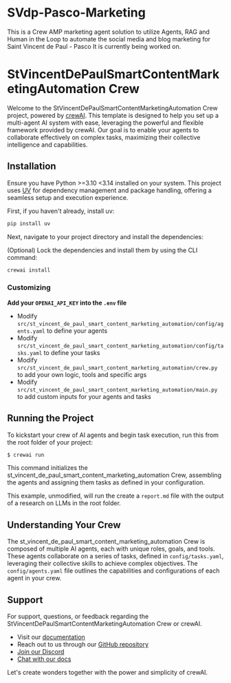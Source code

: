 # SVdp-Pasco-Marketing
This is a Crew AMP marketing agent solution to utilize Agents, RAG and Human in the Loop to automate the social media and blog marketing for Saint Vincent de Paul - Pasco
It is currently being worked on.
# StVincentDePaulSmartContentMarketingAutomation Crew

Welcome to the StVincentDePaulSmartContentMarketingAutomation Crew project, powered by [crewAI](https://crewai.com). This template is designed to help you set up a multi-agent AI system with ease, leveraging the powerful and flexible framework provided by crewAI. Our goal is to enable your agents to collaborate effectively on complex tasks, maximizing their collective intelligence and capabilities.

## Installation

Ensure you have Python >=3.10 <3.14 installed on your system. This project uses [UV](https://docs.astral.sh/uv/) for dependency management and package handling, offering a seamless setup and execution experience.

First, if you haven't already, install uv:

```bash
pip install uv
```

Next, navigate to your project directory and install the dependencies:

(Optional) Lock the dependencies and install them by using the CLI command:
```bash
crewai install
```
### Customizing

**Add your `OPENAI_API_KEY` into the `.env` file**

- Modify `src/st_vincent_de_paul_smart_content_marketing_automation/config/agents.yaml` to define your agents
- Modify `src/st_vincent_de_paul_smart_content_marketing_automation/config/tasks.yaml` to define your tasks
- Modify `src/st_vincent_de_paul_smart_content_marketing_automation/crew.py` to add your own logic, tools and specific args
- Modify `src/st_vincent_de_paul_smart_content_marketing_automation/main.py` to add custom inputs for your agents and tasks

## Running the Project

To kickstart your crew of AI agents and begin task execution, run this from the root folder of your project:

```bash
$ crewai run
```

This command initializes the st_vincent_de_paul_smart_content_marketing_automation Crew, assembling the agents and assigning them tasks as defined in your configuration.

This example, unmodified, will run the create a `report.md` file with the output of a research on LLMs in the root folder.

## Understanding Your Crew

The st_vincent_de_paul_smart_content_marketing_automation Crew is composed of multiple AI agents, each with unique roles, goals, and tools. These agents collaborate on a series of tasks, defined in `config/tasks.yaml`, leveraging their collective skills to achieve complex objectives. The `config/agents.yaml` file outlines the capabilities and configurations of each agent in your crew.

## Support

For support, questions, or feedback regarding the StVincentDePaulSmartContentMarketingAutomation Crew or crewAI.
- Visit our [documentation](https://docs.crewai.com)
- Reach out to us through our [GitHub repository](https://github.com/joaomdmoura/crewai)
- [Join our Discord](https://discord.com/invite/X4JWnZnxPb)
- [Chat with our docs](https://chatg.pt/DWjSBZn)

Let's create wonders together with the power and simplicity of crewAI.
